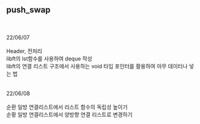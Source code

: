 
## push_swap</br>
</br>
</br>
22/06/07</br>
</br>
Header, 전처리</br>
libft의 lst함수를 사용하여 deque 작성</br>
libft의 연결 리스트 구조에서 사용하는 void 타입 포인터를 활용하여 아무 데이터나 넣는 법</br>
</br></br>
22/06/08</br>
</br>
순환 일방 연결리스트에서 리스트 함수의 독립성 높이기</br>
순황 일방 연결리스트에서 양방향 연결 리스트로 변경하기</br>
</br>

